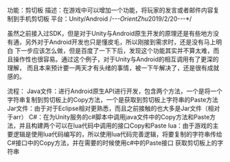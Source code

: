 功能：剪切板
描述：在游戏中可以增加一个功能，将玩家的发言或者邮件内容复制到手机剪切板
平台：Unity/Android
/*---OrientZhu*2019/2/20---*/

虽然之前接入过SDK，但是对于Unity与Android原生开发的原理还是有些地方没有通，另外对于Android开发也只是懂皮毛，所以刚接到需求时，还是没有马上明白
下一步应该怎么做，但是百度了一下下后，发现这个功能其实并不算太难，而且操作性也很容易。通过这个例子，对于Unity与Android的相互调用有了更深的理解，
而且本来预计要一两天才有头绪的事情，被一下午解决了，还是很有成就感的。

流程：
  Java文件：进行Android原生API进行开发，包含两个方法，一个是将一个字符串复制到剪切板上的Copy方法，一个是获取到剪切板上字符串的Paste方法
  Jar文件：由于对于Eclipse相对更熟悉，而且之前接触的也大多是Jar文件（相对于arr）
  C#：在为Unity服务的c#脚本中调用java文件中的Copy方法和Paste方法，并且构建两个可以在lua代码中调用的接口Copy和Paste
  lua：由于游戏的主要逻辑是使用lua代码编写的，所以使用lua代码完善逻辑，将要复制的字符串传给C#接口中的Copy方法，并在需要的时候使用c#中的Paste接口
  获取剪切板上的字符串

